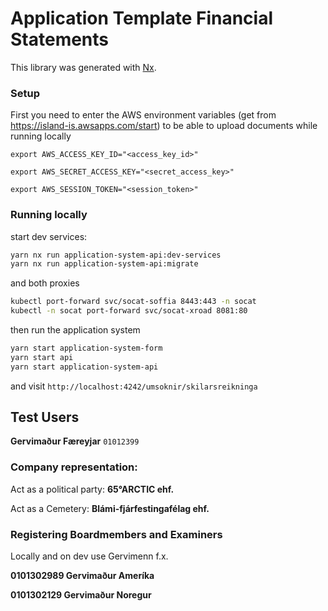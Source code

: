 # Application Template Financial Statements

This library was generated with [Nx](https://nx.dev).

### Setup

First you need to enter the AWS environment variables (get from https://island-is.awsapps.com/start) to be able to upload documents while running locally

`export AWS_ACCESS_KEY_ID="<access_key_id>"`

`export AWS_SECRET_ACCESS_KEY="<secret_access_key>"`

`export AWS_SESSION_TOKEN="<session_token>"`

### Running locally

start dev services:

```bash
yarn nx run application-system-api:dev-services
yarn nx run application-system-api:migrate
```

and both proxies

```bash
kubectl port-forward svc/socat-soffia 8443:443 -n socat
kubectl -n socat port-forward svc/socat-xroad 8081:80
```

then run the application system

```bash
yarn start application-system-form
yarn start api
yarn start application-system-api
```

and visit `http://localhost:4242/umsoknir/skilarsreikninga`

## Test Users

**Gervimaður Færeyjar** `01012399`

### Company representation:

Act as a political party: **65°ARCTIC ehf.**

Act as a Cemetery: **Blámi-fjárfestingafélag ehf.**

### Registering Boardmembers and Examiners

Locally and on dev use Gervimenn f.x.

**0101302989 Gervimaður Ameríka**

**0101302129 Gervimaður Noregur**
